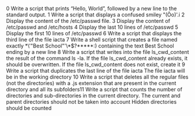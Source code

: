 0 Write a script that prints “Hello, World”, followed by a new line to the standard output.
1 Write a script that displays a confused smiley "(Ôo)'.i
2 Display the content of the /etc/passwd file.
3 Display the content of /etc/passwd and /etc/hosts
4 Display the last 10 lines of /etc/passwd
5 Display the first 10 lines of /etc/passwd
6 Write a script that displays the third line of the file iacta
7 Write a shell script that creates a file named exactly \*\\'"Best School"\'\\*$\?\*\*\*\*\*:) containing the text Best School ending by a new line
8 Write a script that writes into the file ls_cwd_content the result of the command ls -la. If the file ls_cwd_content already exists, it should be overwritten. If the file ls_cwd_content does not exist, create it
9 Write a script that duplicates the last line of the file iacta
The file iacta will be in the working directory
10 Write a script that deletes all the regular files (not the directories) with a .js extension that are present in the current directory and all its subfolders11 Write a script that counts the number of directories and sub-directories in the current directory.
The current and parent directories should not be taken into account
Hidden directories should be counted

